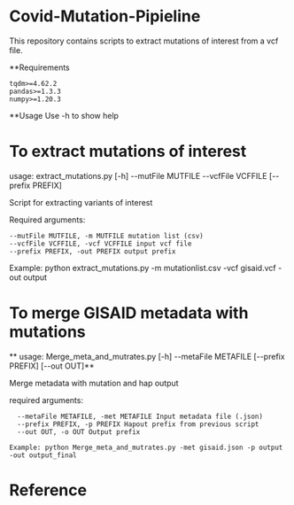 # Covid-Mutation-Pipieline

This repository contains scripts to extract mutations of interest from a vcf file.

**Requirements
```
tqdm>=4.62.2
pandas>=1.3.3
numpy>=1.20.3
```
**Usage
Use -h to show help

# To extract mutations of interest
usage: extract_mutations.py [-h] --mutFile MUTFILE --vcfFile VCFFILE
                            [--prefix PREFIX]

Script for extracting variants of interest

Required arguments:
```
--mutFile MUTFILE, -m MUTFILE mutation list (csv)
--vcfFile VCFFILE, -vcf VCFFILE input vcf file
--prefix PREFIX, -out PREFIX output prefix
```
  Example: python extract_mutations.py -m mutationlist.csv -vcf gisaid.vcf -out output

# To merge GISAID metadata with mutations                        
**  usage: Merge_meta_and_mutrates.py [-h] --metaFile METAFILE [--prefix PREFIX]
                                   [--out OUT]**

  Merge metadata with mutation and hap output

  required arguments:
  ```
    --metaFile METAFILE, -met METAFILE Input metadata file (.json)
    --prefix PREFIX, -p PREFIX Hapout prefix from previous script
    --out OUT, -o OUT Output prefix
  ```
  
    Example: python Merge_meta_and_mutrates.py -met gisaid.json -p output -out output_final
# Reference


  
